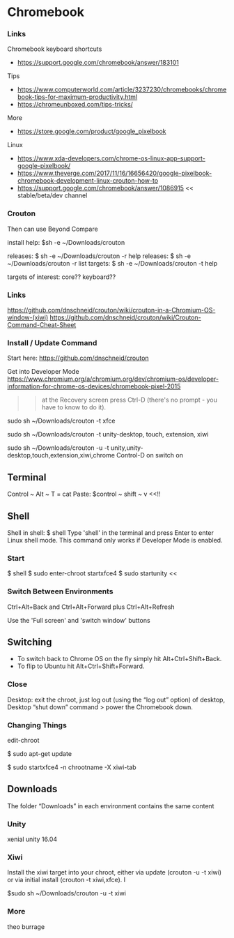 

# Chromebook

 

### Links

Chromebook keyboard shortcuts
* https://support.google.com/chromebook/answer/183101


Tips
* https://www.computerworld.com/article/3237230/chromebooks/chromebook-tips-for-maximum-productivity.html
* https://chromeunboxed.com/tips-tricks/


More
* https://store.google.com/product/google_pixelbook

Linux
* https://www.xda-developers.com/chrome-os-linux-app-support-google-pixelbook/
* https://www.theverge.com/2017/11/16/16656420/google-pixelbook-chromebook-development-linux-crouton-how-to
* https://support.google.com/chromebook/answer/1086915 << stable/beta/dev channel



### Crouton

Then can use Beyond Compare

install help: $sh -e ~/Downloads/crouton

releases: $ sh -e ~/Downloads/crouton -r help
releases: $ sh -e ~/Downloads/crouton -r list
targets:  $ sh -e ~/Downloads/crouton -t help

targets of interest: core?? keyboard??

### Links

https://github.com/dnschneid/crouton/wiki/crouton-in-a-Chromium-OS-window-(xiwi)
https://github.com/dnschneid/crouton/wiki/Crouton-Command-Cheat-Sheet


### Install / Update Command

Start here: https://github.com/dnschneid/crouton

Get into Developer Mode
https://www.chromium.org/a/chromium.org/dev/chromium-os/developer-information-for-chrome-os-devices/chromebook-pixel-2015
>>  at the Recovery screen press Ctrl-D (there's no prompt - you have to know to do it).

sudo sh ~/Downloads/crouton  -t xfce

sudo sh ~/Downloads/crouton -t unity-desktop, touch, extension, xiwi

sudo sh ~/Downloads/crouton -u -t unity,unity-desktop,touch,extension,xiwi,chrome
Control-D on switch on


## Terminal

Control ~ Alt ~ T = cat
Paste: $control ~ shift ~ v <<!!


## Shell

Shell in shell: $ shell
Type 'shell' in the terminal and press Enter to enter Linux shell mode.
This command only works if Developer Mode is enabled.

### Start


$ shell
$ sudo enter-chroot startxfce4
$ sudo startunity <<

### Switch Between Environments

Ctrl+Alt+Back and Ctrl+Alt+Forward plus Ctrl+Alt+Refresh

Use the 'Full screen' and 'switch window' buttons

## Switching

* To switch back to Chrome OS on the fly simply hit Alt+Ctrl+Shift+Back.
* To flip to Ubuntu hit Alt+Ctrl+Shift+Forward.


### Close

Desktop: exit the chroot, just log out (using the “log out” option) of desktop,
Desktop “shut down” command > power the Chromebook down.


### Changing Things

edit-chroot

$ sudo apt-get update

$ sudo startxfce4 -n chrootname -X xiwi-tab

## Downloads

The folder “Downloads” in each environment contains the same content


### Unity

xenial unity 16.04


### Xiwi
Install the xiwi target into your chroot, either via update (crouton -u -t xiwi) or via initial install (crouton -t xiwi,xfce). I

$sudo sh ~/Downloads/crouton -u -t xiwi

### More

theo
burrage
<!--stackedit_data:
eyJoaXN0b3J5IjpbMTE4Mjc3MjExMSwtMTgzMTY3NDA2OV19
-->